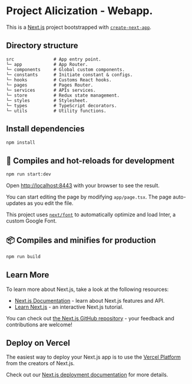 # Project Alicization - Webapp.

This is a [Next.js](https://nextjs.org/) project bootstrapped with [`create-next-app`](https://github.com/vercel/next.js/tree/canary/packages/create-next-app).

## Directory structure

```
src               # App entry point.
└─ app            # App Router.
└─ components     # Global custom components.
└─ constants      # Initiate constant & configs.
└─ hooks          # Customs React hooks.
└─ pages          # Pages Router.
└─ services       # APIs services.
└─ store          # Redux state management.
└─ styles         # Stylesheet.
└─ types          # TypeScript decorators.
└─ utils          # Utility functions.
```

## Install dependencies

```sh
npm install
```

## 🚀 Compiles and hot-reloads for development

```sh
npm run start:dev
```

Open [http://localhost:8443](http://localhost:8443) with your browser to see the result.

You can start editing the page by modifying `app/page.tsx`. The page auto-updates as you edit the file.

This project uses [`next/font`](https://nextjs.org/docs/basic-features/font-optimization) to automatically optimize and load Inter, a custom Google Font.

## 📦 Compiles and minifies for production

```sh
npm run build
```

## Learn More

To learn more about Next.js, take a look at the following resources:

- [Next.js Documentation](https://nextjs.org/docs) - learn about Next.js features and API.
- [Learn Next.js](https://nextjs.org/learn) - an interactive Next.js tutorial.

You can check out [the Next.js GitHub repository](https://github.com/vercel/next.js/) - your feedback and contributions are welcome!

## Deploy on Vercel

The easiest way to deploy your Next.js app is to use the [Vercel Platform](https://vercel.com/new?utm_medium=default-template&filter=next.js&utm_source=create-next-app&utm_campaign=create-next-app-readme) from the creators of Next.js.

Check out our [Next.js deployment documentation](https://nextjs.org/docs/deployment) for more details.
